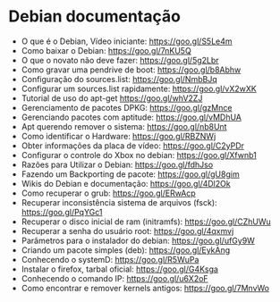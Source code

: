 # Debian documentação 

* O que é o Debian, Vídeo iniciante: https://goo.gl/S5Le4m
* Como baixar o Debian: https://goo.gl/7nKU5Q
* O que o novato não deve fazer: https://goo.gl/5g2Lbr
* Como gravar uma pendrive de boot: https://goo.gl/b8Abhw
* Configuração do sources.list: https://goo.gl/NmbBJq
* Configurar um sources.list rapidamente: https://goo.gl/vX2wXK
* Tutorial de uso do apt-get https://goo.gl/whV2ZJ
* Gerenciamento de pacotes DPKG: https://goo.gl/gzMnce
* Gerenciando pacotes com aptitude: https://goo.gl/vMDhUA
* Apt querendo remover o sistema: https://goo.gl/nb8Unt
* Como identificar o Hardware: https://goo.gl/RBZNWj
* Obter informações da placa de vídeo: https://goo.gl/C2yPDr
* Configurar o controle do Xbox no debian: https://goo.gl/Xfwnb1
* Razões para Utilizar o Debian: https://goo.gl/fdhJso
* Fazendo um Backporting de pacote: https://goo.gl/gU8gim
* Wikis do Debian e documentação: https://goo.gl/4Dl2Ok
* Como recuperar o grub: https://goo.gl/ERwAcp
* Recuperar inconsistência sistema de arquivos (fsck): https://goo.gl/PqYGc1
* Recuperar o disco inicial de ram (initramfs): https://goo.gl/CZhUWu
* Recuperar a senha do usuário root: https://goo.gl/4qxmvj
* Parâmetros para o instalador do debian: https://goo.gl/ufGy9W
* Criando um pacote simples (deb): https://goo.gl/EykAng
* Conhecendo o systemD: https://goo.gl/R5WuPa
* Instalar o firefox, tarbal oficial: https://goo.gl/G4Ksga
* Conhecendo o comando IP: https://goo.gl/u6X2oF
* Como encontrar e remover kernels antigos: https://goo.gl/7MnvWo
